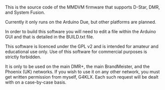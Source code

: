 This is the source code of the MMDVM firmware that supports D-Star, DMR, and System Fusion.

Currently it only runs on the Arduino Due, but other platforms are planned.

In order to build this software you will need to edit a file within the Arduino GUI and that is detailed in the BUILD.txt file.

This software is licenced under the GPL v2 and is intended for amateur and educational use only. Use of this software for commercial purposes is strictly forbidden.

It is only to be used on the main DMR+, the main BrandMeister, and the Phoenix (UK) networks. If you wish to use it on any other network, you must get written permission from myself, G4KLX. Each such request will be dealt with on a case-by-case basis.
